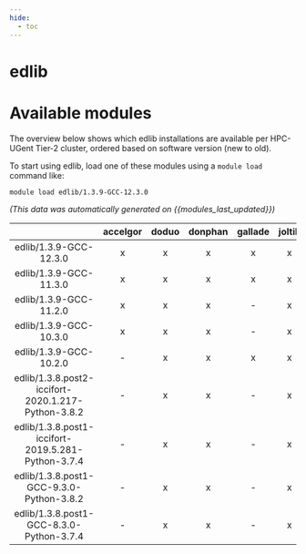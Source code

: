 ```yaml
---
hide:
  - toc
---
```


edlib
=====

# Available modules


The overview below shows which edlib installations are available per HPC-UGent Tier-2 cluster, ordered based on software version (new to old).

To start using edlib, load one of these modules using a `module load` command like:

```shell
module load edlib/1.3.9-GCC-12.3.0
```

*(This data was automatically generated on {{modules_last_updated}})*  

| |accelgor|doduo|donphan|gallade|joltik|shinx|skitty|
| :---: | :---: | :---: | :---: | :---: | :---: | :---: | :---: |
|edlib/1.3.9-GCC-12.3.0|x|x|x|x|x|x|x|
|edlib/1.3.9-GCC-11.3.0|x|x|x|x|x|-|-|
|edlib/1.3.9-GCC-11.2.0|x|x|x|-|x|-|-|
|edlib/1.3.9-GCC-10.3.0|x|x|x|-|x|-|-|
|edlib/1.3.9-GCC-10.2.0|-|x|x|x|x|-|-|
|edlib/1.3.8.post2-iccifort-2020.1.217-Python-3.8.2|-|x|x|-|x|-|-|
|edlib/1.3.8.post1-iccifort-2019.5.281-Python-3.7.4|-|x|x|-|x|-|-|
|edlib/1.3.8.post1-GCC-9.3.0-Python-3.8.2|-|x|x|-|x|-|-|
|edlib/1.3.8.post1-GCC-8.3.0-Python-3.7.4|-|x|x|-|x|-|-|
